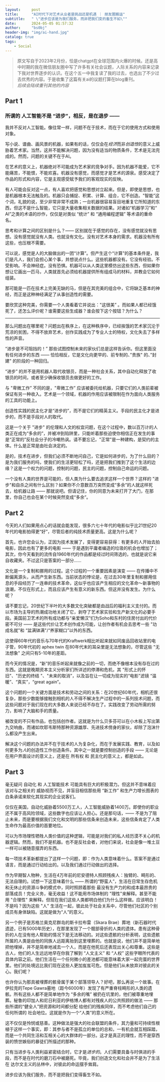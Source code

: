 ```yaml
---
layout:     post
title:      "AI时代下对艺术从业者是挑战还是机遇 ｜ 朋友圈搬运"
subtitle:   " \"进步应该是为我们服务，而非把我们变的畜生不如\""
date:       2024-05-05 01:57:32
author:     "bs0bj"
header-img: "img/ai-hand.jpg"
catalog: true
tags:
    - Social
---
```

>原文写自于2023年2月份，恰是chatgpt在全球范围内火爆的时候。还是高中时期的我在微信朋友圈中写了许多有关社会议题，人际关系的内容来记录下我对世界逐步的认识。在这个五一中我复读了我的过去，也选出了不少过去优秀的内容。于是收集了这篇有关ai的议题打算在blog重刊。
> <br/>*后续会陆续重刊其他的内容*

## Part 1
### 所谓的 人工智能不是 “进步”，相反，是在退步 —— 

我并不反对人工智能。像往常一样，问题不在于技术，而在于它的使用方式和使用对象。

写小说、谱曲、画风景的机器，如果有的话，仅仅会在*经济*而非*创造性*的意义上威胁着艺术家。当然，这并不能解决问题，因为没有适当的物质条件，艺术是无法完成的。然而，问题的关键不在于AI。

在艺术的意义上，机器绝对不可能成为艺术家的竞争对手。因为机器不能爱，它不能痛苦，不能恨，不能欢喜。机器没有感觉，而感觉才是艺术的源泉。感受决定了作品的形式和内容，它是主观感受赋予我们的客观现实的反映。

有人可能会反对这一点，有人喜欢把感觉和思想对立起来。但是，即使是思想，也是机器根本无法触及的。机器只会捕捉、积累、计算、组合，它不创造。"智能”这个词，礼貌的说，至少非常非常不成熟；一台机器很容易盲目地重复它所知道的东西，但这不是什么智能，它只是大量收集相关数据的结果。对诸如“机器学习”和“ AI”之类的术语的炒作，仅仅是对类似 “统计” 和 “通用编程逻辑” 等术语的重命名。

思考和计算之间的区别是什么？—— 区别就在于感觉的存在，没有感觉就没有思想。没有感觉就没有人类。也就没有文化。没有对艺术本身的需求。机器没有所有这些，也压根不需要。

可以说，感觉是人的大脑做出的一团“计算”。但产生这个“计算”的基本条件是，我们是凡人，我们会担心某个事，并想说点什么。这些机器都没有。它没有经验。不受影响。不会神经症。没有恐惧。机器可以从人类这里模仿出这些东西，但如果你想让它画出一匹马，人类就首先必须给机器提供所有组成马的材料，并教会它如何组装。

那可能是一匹在技术上完美无缺的马，但是在其完美的组合中，它将缺乏基本的神经，而正是这种神经满足了从事创造性的需要。

要欣赏这种完美，你需要一个人类看着它并说出："这很美” 。而如果人都已经饿死了，还怎么评价呢？谁需要这些生成器？谁会按下这个按钮？为什么？

***

那么问题出在哪里呢？问题出在秩序上，在这种秩序中，已经挨饿的艺术家沉沦于荒凉的贫困，不得不放弃艺术，创作实践成为了专业人士的特权，文化失去了多样性的声音。

“进步是不可阻挡的！” 那些试图控制未来的家伙们总是这样告诉你。但这里面没有任何进步的东西 —— 恰恰相反，它是文化向更早的、前专制的、”贵族" 的、”封建" 的阶段的一种回归。

“进步” 的并不是用机器人取代收银员，而是一种社会关系，其中自动化释放了收银员的时间，或者至少确保收银员去做更好的工作。

与 "卑微工作” 不同的是，"卑微工作” 应该被委托给机器，只要它们的人类前辈被保证有另一种收入。艺术是一个领域，机器的作用应该被限制在作为面向人类服务的工具的功能上。

创造性实践的民主化才是“进步的”，而不是它们的精英主义。手段的民主化才是进步的，而不是手段对人的取代。

这是一个关于 "进步" 的伦理和人文的权宜问题，在这个过程中，数以百万计的人类正在成为“多余的”，并被冲到陷阱里，只能听着那些迫使你相信正在发生的事是“正常的”反社会分子的冷嘲热讽。请不要忘记，"正常"是一种建构，是契约的主体。什么是正常是由社会决定的。

是的，技术在进步，但我们必须不断地问自己，它是如何进步的，为了什么目的？是为我们服务的吗，使我们的生活更轻松了吗，还是把我们推到了这个生活的边缘？这是一个权力的问题，控制的问题，民主的问题，控制自己命运的问题。

一个没有人类的世界是可能的，但人类为什么要去追求这样一个世界？这样的 "进步"和自杀之间有什么区别？如果你不介意数百万突然变成“多余”的人就这样死去，给机器让路 —— 那就说吧。但请记住，你的同意为未来打开了大门，在那里，你自己也会在某个时候突然变成“多余”。

## Part 2
今天的人们如果用点心的话就会能发现，很多六七十年代的电影似乎比21世纪20年代的电影拍得更“好”，尽管后者的纯技术质量更高。这是为什么呢？ 

首先，也许您会认为，正因为技术发展了，变得更容易获得：有更多的人开始去拍电影，因此也有了更多的电影 —— 于是遇到平庸者编造的垃圾的机会也增加了；其次，你今天看到的流传自1960年代的作品都是经过时间筛选的，也就是说它来自收藏夹。不过这只是答案的一部分......

文化是一个复制和挪用的过程。这个过程的一个重要因素是演变 —— 在传播中不断偏离源头，从而产生新东西。当前状态的悖论是，在过去30年里复制和挪用信息的手段经历了一连串的技术革命，这似乎也应该产生相应的文化革命～新事物的浪潮，不仅在形式上，而且应该产生有意义的新东西。但这并没有发生。为什么呢？

请不要忘记，20世纪下半叶的大多数文化突破都是由战后的福利主义支付的。而 以市场为主导的热潮成功地关闭了它，剥夺了艺术家实验和生产新文化的必要手段。美国前卫艺术的所有成功都与“亲爱懒汉”们为Soho和东村的住房付出的代价密不可分 —— 是这些代价让艺术创作成为可能，让创作者有机会去思考一些 "功成名就"和 “盆满钵满"/“养家糊口”以外的东西。

这使得60年代的音乐与70年代的Kraftwerk相比听起来就如同废品回收站里的电子管，90年代初的 aphex twin  在80年代末的耳朵里是无法想象的，尽管这些 "无法想象" 之间只有5-10年的差距。

而今天的情况是，“新”的音乐听起来就像之前的一切，而绝不像根本没有存在过的东西。这就是晚期资本主义分析家们所详述的停滞和危机，其 "形式上的怀旧"、"历史的终结 "、"未来的取消”，以及旨在让一切成为现实的“电影”滤镜 “温暖”、“真实”，“great again”。

这个问题的一个关键方面是技术和劳动之间的关系：在20世纪60年代，相机还很复杂，那些少数能够接触到相机的人不得不解决生产过程中的一系列技术问题，而这些问题对于我们现在的大多数人来说已经不存在了。实践改变了劳动所需的努力，影响了大脑和手的质量。

被改变的不只有作品，也包括创作者。这就是为什么贝多芬可以在小木板上写出第九交响曲，而诸如坎耶韦斯特那种资源雄厚、先进技术傍身的家伙，却除了泡沫什么都没产生出来。

解决这个问题的办法并不在于技术的人为复杂化，而在于发展实践、教育，以及如何更多为*人*的创造性工作创造条件。其中之一就是要控制创造的手段 —— 无论是在用户界面设计的意义上，还是在 所有权 和 民主化的意义上，都是如此。

## Part 3
毫无疑问 自动化 和 人工智能技术 可能具有巨大的积极潜力。但这并不意味着应该对与之相关的 威胁视而不见，并盲目相信那些用 “新工作” 和生产力增长图表的白条承诺来软化其现实的企业说客们。

仅仅在美国，自动化威胁着5500万工人，人工智能威胁着1400万。即使你的职业还不属于高风险领域，这些数字也应该让人担心。还是那句话，—— 不是为了阻止未来，而是要根据我们文化和文明的那些信条来创造未来，这些信条肯定了人类生命作为最高价值的首要地位。

可以为市场理性牺牲人类价值的这种逻辑，可能是对我们的私人经历漠不关心的机器逻辑。然而，我们不是机器。也不是反社会者，对他们来说，社会是像一堆土豆一样可以被随意摆弄的东西。

每一项技术革新都提出了这样一个问题，即：作为人类意味着什么。答案不是通过语言，而是通过行动给出的。以及我们通过行动做出的选择。

作为早期智人物种，生活在4万年前的尼安德特人照顾残疾人：独臂的、畸形的、无法自理的。试想一下这意味着什么 —— 所谓的“野蛮人”，生活在日常生存危机和无休止的资源斗争的模式中，同时照顾着那些 最没有生产力的和成本最昂贵的部落成员！完全义务，毫无收益！这不能用市场体制的 "理性"来解释。甚至不能用 "合理性" 来解释。但现在我们这些人类都明白他们为什么这样做。应该明白！不是吗？因为这些 "人" 生活在一起，彼此处于社会关系中，尽管他们社区的个别成员有身体缺陷。这就是做为“人”的意义。

另一个例子是苏格兰奥克尼群岛的斯卡拉布雷（Skara Brae）葬地（新石器时代遗迹，已有5000年历史），在那里发现了一个髋部骨折的人类的遗体。患有这种骨折的人在没有他人帮助的情况下是无法移动的。对这些遗骸的分析表明，这些遗骸所属的人类是由他的同族人远距离抬到这里埋葬的。也就是说，他们并不是简单地把他埋掉，并不是简单地减去一个人，而是在他死后还表现出关心和尊重。这些是古人，他们的人生远远地早在你我了解到 “人文主义” 和 “人权” 这些字眼所代表的具体内容之前。他们生活在一个任何微小的差池都可能意味着大家一起完蛋的世界里。他们的处境远比我们现在这些人更加岌岌可危。但是他们从未放弃对彼此的关心。我们呢？

也许你认为那具被埋葬的骸骨属于某个部落领导人？好吧，那么再说一个故事。在伊拉克的Tepe Gawra墓地（距今6000年）发现了有严重脊柱畸形的人类的遗骸。所有这些人都不是简单地作为 “多余的嘴” 被扔在坑里的，他们被尊重地埋葬。秘鲁的印加人和尼日利亚的伊格博人都有对残疾人的公共照顾的做法 —— 那些所谓的“健全人”把资源和时间都分配 给他们的残疾同伴，而不考虑他们自己的任何所谓的 社会地位。这就是作为一个“人类”的意义所在。

这不仅仅是怜悯或慈善。这种做法是强大的社会联盟的条件，其力量和可持续性根植于这样一个事实，即：其参与者不是孤立的单位的总和，一有机会就互相踩踏，而是一个共同生活和互相关心的大群体的一部分。这才是真正的理性，而不是穿西装的愤世嫉俗的暴徒们所描述的那种。 

只有当进步与人类利益紧密结合时，它才是*进步的*。人们需要具备与时俱进的手段，而不是在时代的磨刀石中被磨死。毕竟，我们创造文化和社会并不是为了生活在 达尔文主义的丛林中，对彼此的命运摆手耸肩。

进步应该为我们服务，而不是把我们变得畜生不如。
